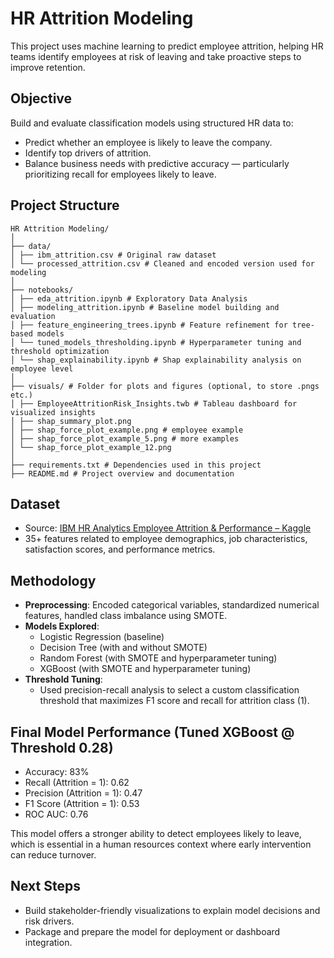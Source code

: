 # HR Attrition Modeling

This project uses machine learning to predict employee attrition, helping HR teams identify employees at risk of leaving and take proactive steps to improve retention.

## Objective

Build and evaluate classification models using structured HR data to:
- Predict whether an employee is likely to leave the company.
- Identify top drivers of attrition.
- Balance business needs with predictive accuracy — particularly prioritizing recall for employees likely to leave.

## Project Structure

```
HR Attrition Modeling/
│
├── data/
│ ├── ibm_attrition.csv # Original raw dataset
│ └── processed_attrition.csv # Cleaned and encoded version used for modeling
│
├── notebooks/
│ ├── eda_attrition.ipynb # Exploratory Data Analysis
│ ├── modeling_attrition.ipynb # Baseline model building and evaluation
│ ├── feature_engineering_trees.ipynb # Feature refinement for tree-based models
│ └── tuned_models_thresholding.ipynb # Hyperparameter tuning and threshold optimization
│ └── shap_explainability.ipynb # Shap explainability analysis on employee level
│
├── visuals/ # Folder for plots and figures (optional, to store .pngs etc.)
│ ├── EmployeeAttritionRisk_Insights.twb # Tableau dashboard for visualized insights
│ ├── shap_summary_plot.png 
│ ├── shap_force_plot_example.png # employee example
│ ├── shap_force_plot_example_5.png # more examples
│ └── shap_force_plot_example_12.png
│
├── requirements.txt # Dependencies used in this project
├── README.md # Project overview and documentation
```


## Dataset

- Source: [IBM HR Analytics Employee Attrition & Performance – Kaggle](https://www.kaggle.com/datasets/pavansubhasht/ibm-hr-analytics-attrition-dataset)
- 35+ features related to employee demographics, job characteristics, satisfaction scores, and performance metrics.

## Methodology

- **Preprocessing**: Encoded categorical variables, standardized numerical features, handled class imbalance using SMOTE.
- **Models Explored**:
  - Logistic Regression (baseline)
  - Decision Tree (with and without SMOTE)
  - Random Forest (with SMOTE and hyperparameter tuning)
  - XGBoost (with SMOTE and hyperparameter tuning)
- **Threshold Tuning**:
  - Used precision-recall analysis to select a custom classification threshold that maximizes F1 score and recall for attrition class (1).

## Final Model Performance (Tuned XGBoost @ Threshold 0.28)

- Accuracy: 83%
- Recall (Attrition = 1): 0.62
- Precision (Attrition = 1): 0.47
- F1 Score (Attrition = 1): 0.53
- ROC AUC: 0.76

This model offers a stronger ability to detect employees likely to leave, which is essential in a human resources context where early intervention can reduce turnover.

## Next Steps

- Build stakeholder-friendly visualizations to explain model decisions and risk drivers.
- Package and prepare the model for deployment or dashboard integration.
